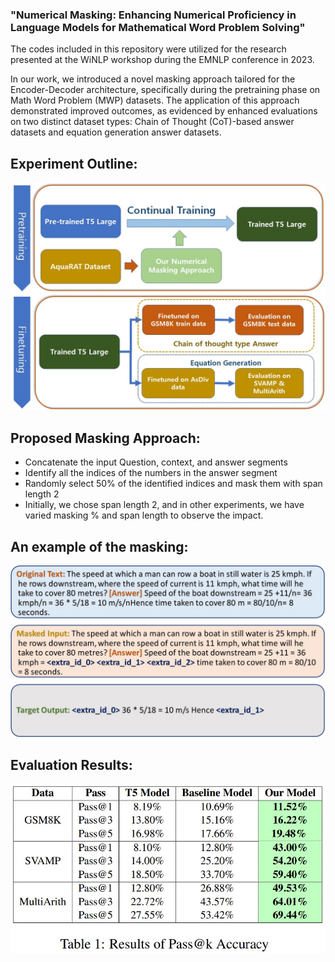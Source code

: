 ### "Numerical Masking: Enhancing Numerical Proficiency in Language Models for Mathematical Word Problem Solving"
The codes included in this repository were utilized for the research presented at the WiNLP workshop during the EMNLP conference in 2023.

In our work, we introduced a novel masking approach tailored for the Encoder-Decoder architecture, specifically during the pretraining phase on Math Word Problem (MWP) datasets. The application of this approach demonstrated improved outcomes, as evidenced by enhanced evaluations on two distinct dataset types: Chain of Thought (CoT)-based answer datasets and equation generation answer datasets.

## Experiment Outline:
![Local Image](Imgs/experiment_parts.jpg)
## Proposed Masking Approach:
- Concatenate the input Question, context, and answer segments
- Identify all the indices of the numbers in the answer segment
- Randomly select 50% of the identified indices and mask them with span length 2
- Initially, we chose span length 2, and in other experiments, we have varied masking % and span length to observe the impact.

## An example of the masking:
![Local Image](Imgs/masking_steps.jpg)

## Evaluation Results:
![Local Image](Imgs/pass_results.JPG)



